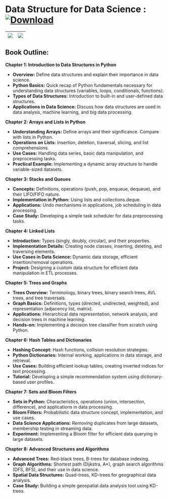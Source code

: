 # Data Structure for Data Science : [![Download](https://img.shields.io/badge/Download-Data_Structure_Guide-blue.svg)](https://raw.githubusercontent.com/ashishpatel26/DataStructure-for-Data-Science/main/Data%20Structure%20Guide%20for%20Data%20Scientist.pdf) 
| ![](images/Outlin1.png) | ![](images/Outlin2.png) |
| ----------------------- | ----------------------- |

**Book Outline:** 
---
**Chapter 1: Introduction to Data Structures in Python**


- **Overview:** Define data structures and explain their importance in data science.
- **Python Basics:** Quick recap of Python fundamentals necessary for understanding data structures (variables, loops, conditionals, functions).
- **Types of Data Structures:** Introduction to built-in and user-defined data structures.
- **Applications in Data Science:** Discuss how data structures are used in data analysis, machine learning, and big data processing.

**Chapter 2: Arrays and Lists in Python**

- **Understanding Arrays:** Define arrays and their significance. Compare with lists in Python.
- **Operations on Lists:** Insertion, deletion, traversal, slicing, and list comprehensions.
- **Use Cases:** Handling data series, basic data manipulation, and preprocessing tasks.
- **Practical Example:** Implementing a dynamic array structure to handle variable-sized datasets.

**Chapter 3: Stacks and Queues**

- **Concepts:** Definitions, operations (push, pop, enqueue, dequeue), and their LIFO/FIFO nature.
- **Implementation in Python:** Using lists and collections.deque.
- **Applications:** Undo mechanisms in applications, job scheduling in data processing.
- **Case Study:** Developing a simple task scheduler for data preprocessing tasks.

**Chapter 4: Linked Lists**

- **Introduction:** Types (singly, doubly, circular), and their properties.
- **Implementation Details:** Creating node classes, inserting, deleting, and traversing elements.
- **Use Cases in Data Science:** Dynamic data storage, efficient insertion/removal operations.
- **Project:** Designing a custom data structure for efficient data manipulation in ETL processes.

**Chapter 5: Trees and Graphs**

- **Trees Overview:** Terminology, binary trees, binary search trees, AVL trees, and tree traversals.
- **Graph Basics:** Definitions, types (directed, undirected, weighted), and representation (adjacency list, matrix).
- **Applications:** Hierarchical data representation, network analysis, and decision trees in machine learning.
- **Hands-on:** Implementing a decision tree classifier from scratch using Python.

**Chapter 6: Hash Tables and Dictionaries**

- **Hashing Concept:** Hash functions, collision resolution strategies.
- **Python Dictionaries:** Internal working, applications in data storage, and retrieval.
- **Use Cases:** Building efficient lookup tables, creating inverted indices for text processing.
- **Tutorial:** Developing a simple recommendation system using dictionary-based user profiles.

**Chapter 7: Sets and Bloom Filters**

- **Sets in Python:** Characteristics, operations (union, intersection, difference), and applications in data processing.
- **Bloom Filters:** Probabilistic data structure concept, implementation, and use cases.
- **Data Science Applications:** Removing duplicates from large datasets, membership testing in streaming data.
- **Experiment:** Implementing a Bloom filter for efficient data querying in large datasets.

**Chapter 8: Advanced Structures and Algorithms**

- **Advanced Trees:** Red-black trees, B-trees for database indexing.
- **Graph Algorithms:** Shortest path (Dijkstra, A*), graph search algorithms (DFS, BFS), and their use in data science.
- **Spatial Data Structures:** Quad-trees, KD-trees for geographical data analysis.
- **Case Study:** Building a simple geospatial data analysis tool using KD-trees.
